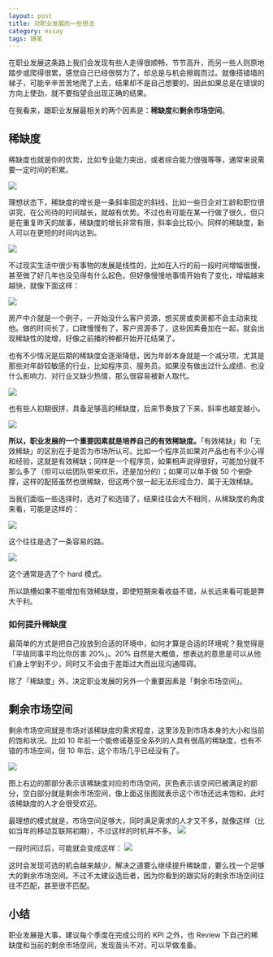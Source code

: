 ```yaml
---
layout: post
title: 对职业发展的一些想法
category: essay
tags: 随笔
---
```


在职业发展这条路上我们会发现有些人走得很顺畅，节节高升，而另一些人则原地踏步或爬得很累，感觉自己已经很努力了，却总是与机会擦肩而过。就像搭错墙的梯子，可能辛辛苦苦地爬了上去，结果却不是自己想要的。因此如果总是在错误的方向上使劲，就不要指望会出现正确的结果。

在我看来，跟职业发展最相关的两个因素是：**稀缺度**和**剩余市场空间**。

## 稀缺度

稀缺度也就是你的优势，比如专业能力突出，或者综合能力很强等等，通常来说需要一定时间的积累。

![](/image/career/1.jpg)

理想状态下，稀缺度的增长是一条斜率固定的斜线，比如一些日企对工龄和职位很讲究，在公司待的时间越长，就越有优势。不过也有可能在某一行做了很久，但只是在重复昨天的故事，稀缺度的增长非常有限，斜率会比较小。同样的稀缺度，新人可以在更短的时间内达到。

![](/image/career/2.jpg)

不过现实生活中很少有事物的发展是线性的，比如在入行的前一段时间增幅很慢，甚至做了好几年也没见得有什么起色，但好像慢慢地事情开始有了变化，增幅越来越快，就像下面这样：

![](/image/career/3.jpg)

房产中介就是一个例子，一开始没什么客户资源，想买房或卖房都不会主动来找他。做的时间长了，口碑慢慢有了，客户资源多了，这些因素叠加在一起，就会出现稀缺性的陡增，好像之前播的种都开始开花结果了。

也有不少情况是后期的稀缺度会逐渐降低，因为年龄本身就是一个减分项，尤其是那些对年龄较敏感的行业，比如程序员、服务员。如果没有做出过什么成绩、也没什么影响力、对行业又缺少热情，那么很容易被新人取代。

![](/image/career/4.jpg)

也有些人初期很拼，具备足够高的稀缺度，后来节奏放了下来，斜率也越变越小。

![](/image/career/5.jpg)

**所以，职业发展的一个重要因素就是培养自己的有效稀缺度。**「有效稀缺」和「无效稀缺」的区别在于是否为市场所认可。比如一个程序员如果对产品也有不少心得和经验，这就是有效稀缺；同样是一个程序员，如果相声说得很好，可能加分就不那么多了（但可以给团队带来欢乐，还是加分的）；如果可以单手做 50 个俯卧撑，这样的配搭虽然也很稀缺，但这两个放一起无法形成合力，属于无效稀缺。

当我们面临一些选择时，选对了和选错了，结果往往会大不相同，从稀缺度的角度来看，可能是这样的：

![](/image/career/6.jpg)

这个往往是选了一条容易的路。

![](/image/career/7.jpg)

这个通常是选了个 hard 模式。

所以跳槽如果不能增加有效稀缺度，即使短期来看收益不错，从长远来看可能是弊大于利。

### 如何提升稀缺度

最简单的方式是把自己投放到合适的环境中，如何才算是合适的环境呢？我觉得是「平级同事平均比你厉害 20%」。20% 自然是大概值，想表达的意思是可以从他们身上学到不少，同时又不会由于差距过大而出现沟通障碍。

除了「稀缺度」外，决定职业发展的另外一个重要因素是「剩余市场空间」。

## 剩余市场空间

剩余市场空间就是市场对该稀缺度的需求程度，这里涉及到市场本身的大小和当前的饱和状况。比如 10 年前一个能修诺基亚全系列的人具有很高的稀缺度，也有不错的市场空间，但 10 年后，这个市场几乎已经没有了。

![](/image/career/8.jpg)

图上右边的那部分表示该稀缺度对应的市场空间，灰色表示该空间已被满足的部分，空白部分就是剩余市场空间，像上面这张图就表示这个市场还远未饱和，此时该稀缺度的人才会很受欢迎。

最理想的模式就是，市场空间足够大，同时满足需求的人才又不多，就像这样（比如当年的移动互联网初期），不过这样的时机并不多。
![](/image/career/9.jpg)

一段时间过后，可能就会变成这样：
![](/image/career/10.jpg)

这时会发现可选的机会越来越少，解决之道要么继续提升稀缺度，要么找一个足够大的剩余市场空间。不过不太建议选后者，因为你看到的跟实际的剩余市场空间往往不匹配，甚至很不匹配。

## 小结

职业发展是大事，建议每个季度在完成公司的 KPI 之外，也 Review 下自己的稀缺度和当前的剩余市场空间，发现苗头不对，可以早做准备。
